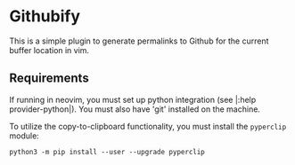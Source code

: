 # Githubify

This is a simple plugin to generate permalinks to Github for the current buffer
location in vim.

## Requirements

If running in neovim, you must set up python integration (see |:help
provider-python|). You must also have 'git' installed on the machine.

To utilize the copy-to-clipboard functionality, you must install the `pyperclip`
module:

```
python3 -m pip install --user --upgrade pyperclip
```
